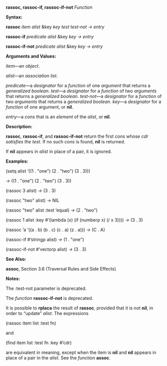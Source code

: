 **rassoc, rassoc-if, rassoc-if-not** *Function* 

**Syntax:** 

**rassoc** *item alist* &key *key test test-not → entry* 

**rassoc-if** *predicate alist* &key *key → entry* 

**rassoc-if-not** *predicate alist* &key *key → entry* 

**Arguments and Values:** 

*item*—an *object*. 

*alist*—an *association list*. 

*predicate*—a *designator* for a *function* of one *argument* that returns a *generalized boolean*. *test*—a *designator* for a *function* of two *arguments* that returns a *generalized boolean*. *test-not*—a *designator* for a *function* of two *arguments* that returns a *generalized boolean*. *key*—a *designator* for a *function* of one argument, or **nil**. 

*entry*—a *cons* that is an *element* of the *alist*, or **nil**. 



 

 

**Description:** 

**rassoc**, **rassoc-if**, and **rassoc-if-not** return the first *cons* whose *cdr satisfies the test*. If no such *cons* is found, **nil** is returned. 

If **nil** appears in *alist* in place of a pair, it is ignored. 

**Examples:** 

(setq alist ’((1 . "one") (2 . "two") (3 . 3))) 

*→* ((1 . "one") (2 . "two") (3 . 3)) 

(rassoc 3 alist) *→* (3 . 3) 

(rassoc "two" alist) *→* NIL 

(rassoc "two" alist :test ’equal) *→* (2 . "two") 

(rassoc 1 alist :key #’(lambda (x) (if (numberp x) (/ x 3)))) *→* (3 . 3) 

(rassoc ’a ’((a . b) (b . c) (c . a) (z . a))) *→* (C . A) 

(rassoc-if #’stringp alist) *→* (1 . "one") 

(rassoc-if-not #’vectorp alist) *→* (3 . 3) 

**See Also:** 

**assoc**, Section 3.6 (Traversal Rules and Side Effects) 

**Notes:** 

The :test-not parameter is deprecated. 

The *function* **rassoc-if-not** is deprecated. 

It is possible to **rplaca** the result of **rassoc**, provided that it is not **nil**, in order to “update” *alist*. The expressions 

(rassoc item list :test fn) 

and 

(find item list :test fn :key #’cdr) 

are equivalent in meaning, except when the item is **nil** and **nil** appears in place of a pair in the *alist*. See the *function* **assoc**. 

